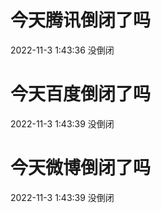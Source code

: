 # 今天腾讯倒闭了吗

2022-11-3 1:43:36 没倒闭

# 今天百度倒闭了吗

2022-11-3 1:43:39 没倒闭

# 今天微博倒闭了吗

2022-11-3 1:43:39 没倒闭

